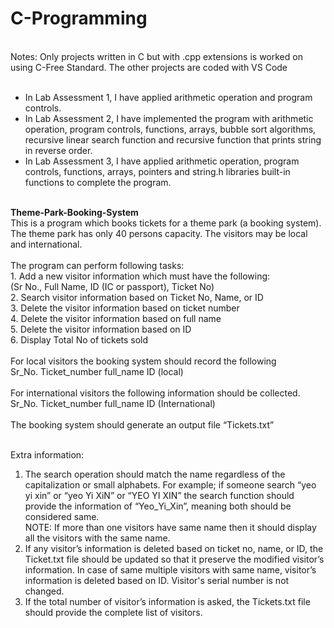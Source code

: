 # C-Programming
 <br/>
 Notes: Only projects written in C but with .cpp extensions is worked on using C-Free Standard. The other projects are coded with VS Code<br/>
<br/>
<ul>
 <li>In Lab Assessment 1, I have applied arithmetic operation and program controls.</li>
 <li>In Lab Assessment 2, I have implemented the program with arithmetic operation, program controls, functions, arrays, bubble sort algorithms, recursive linear search function and recursive function that prints string in reverse order.</li>
 <li>In Lab Assessment 3, I have applied arithmetic operation, program controls, functions, arrays, pointers and string.h libraries built-in functions to complete the program.	
</li>
</ul>
<br/>
<b>Theme-Park-Booking-System</b><br/>
 This is a program which books tickets for a theme park (a booking system). The theme park has only 40 persons capacity. The visitors may be local and international. <br/><br/>
 The program can perform following tasks:<br/>
 1. Add a new visitor information which must have the following:<br/>
 (Sr No., Full Name, ID (IC or passport), Ticket No)<br/>
 2. Search visitor information based on Ticket No, Name, or ID<br/>
 3. Delete the visitor information based on ticket number<br/>
 4. Delete the visitor information based on full name<br/>
 5. Delete the visitor information based on ID<br/>
 6. Display Total No of tickets sold<br/>
<br/>
For local visitors the booking system should record the following<br/>
Sr_No. Ticket_number full_name ID (local)<br/><br/>
For international visitors the following information should be collected.<br/>
Sr_No. Ticket_number full_name ID (International)<br/><br/>
The booking system should generate an output file “Tickets.txt”<br/><br/>

Extra information: <br/>
1. The search operation should match the name regardless of the capitalization or small alphabets.
For example; if someone search “yeo yi xin” or “yeo Yi XiN” or “YEO YI XIN” the search
function should provide the information of “Yeo_Yi_Xin”, meaning both should be considered
same.<br/>
NOTE: If more than one visitors have same name then it should display all the visitors with the
same name. <br/>
2.  If any visitor’s information is deleted based on ticket no, name, or ID, the Ticket.txt file should
be updated so that it preserve the modified visitor’s information. In case of same
multiple visitors with same name, visitor’s information is deleted based on ID. Visitor's serial number is not changed.<br/>
3. If the total number of visitor’s information is asked, the Tickets.txt file should provide the
complete list of visitors.

